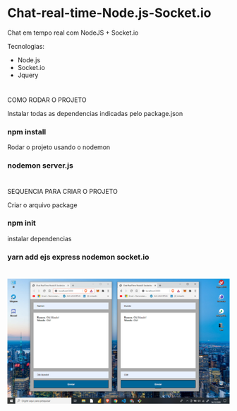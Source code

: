 # Chat-real-time-Node.js-Socket.io
Chat em tempo real com NodeJS + Socket.io

Tecnologias:
 - Node.js
 - Socket.io
 - Jquery
 #
COMO RODAR O PROJETO

Instalar todas as dependencias indicadas pelo package.json
### npm install

Rodar o projeto usando o nodemon 
### nodemon server.js

#
SEQUENCIA PARA CRIAR O PROJETO

Criar o arquivo package
### npm init

instalar dependencias
### yarn add ejs express nodemon socket.io
#
![](https://github.com/Ramon-Goveia/Chat-real-time-Node.js-Socket.io/blob/master/screenshot_20201216_132138.png)

